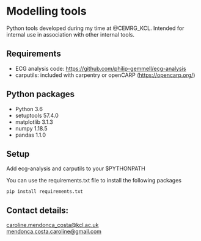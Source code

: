 # Modelling tools
Python tools developed during my time at @CEMRG_KCL. Intended for internal 
use in association with other internal tools.

## Requirements
- ECG analysis code: https://github.com/philip-gemmell/ecg-analysis
- carputils: included with carpentry or openCARP (https://opencarp.org/)

## Python packages
- Python 3.6
- setuptools 57.4.0
- matplotlib 3.1.3 
- numpy 1.18.5
- pandas 1.1.0

## Setup
Add ecg-analysis and carputils to your $PYTHONPATH

You can use the requirements.txt file to install the following packages

``
pip install requirements.txt
``

## Contact details:

caroline.mendonca_costa@kcl.ac.uk \
mendonca.costa.caroline@gmail.com
